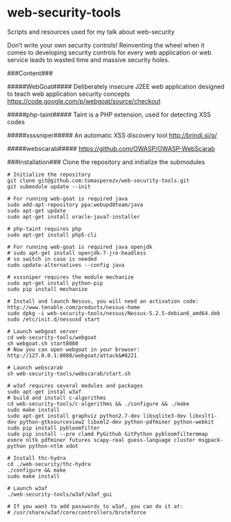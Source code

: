 web-security-tools
==================

Scripts and resources used for my talk about web-security

Don’t write your own security controls! 
Reinventing the wheel when it comes to developing security controls for every web application or web service leads to wasted time and massive security holes.

###Content###

#####WebGoat#####
Deliberately insecure J2EE web application designed to teach web application security concepts
https://code.google.com/p/webgoat/source/checkout

#####php-taint#####
Taint is a PHP extension, used for detecting XSS codes

#####xsssniper#####
An automatic XSS discovery tool http://brindi.si/g/

#####webscarab#####
https://github.com/OWASP/OWASP-WebScarab

###Installation###
Clone the repository and initialize the submodules

```
# Initialize the repository
git clone git@github.com:tomasperezv/web-security-tools.git
git submodule update --init

# For running web-goat is required java
sudo add-apt-repository ppa:webupd8team/java
sudo apt-get update
sudo apt-get install oracle-java7-installer

# php-taint requires php
sudo apt-get install php5-cli

# For running web-goat is required java openjdk
# sudo apt-get install openjdk-7-jre-headless
# so switch in case is needed
sudo update-alternatives --config java

# xsssniper requires the module mechanize
sudo apt-get install python-pip
sudo pip install mechanize

# Install and launch Nessus, you will need an activation code: http://www.tenable.com/products/nessus-home
sudo dpkg -i web-security-tools/nessus/Nessus-5.2.5-debian6_amd64.deb
sudo /etc/init.d/nessusd start

# Launch webgoat server
cd web-security-tools/webgoat
sh webgoat.sh start8080
# Now you can open webgoat in your browser: http://127.0.0.1:8080/webgoat/attack&#8221

# Launch webscarab
sh web-security-tools/webscarab/start.sh

# w3af requires several modules and packages
sudo apt-get instal w3af
# build and install c-algorithms
cd web-security-tools/c-algorithms && ./configure && ./make
sudo make install
sudo apt-get install graphviz python2.7-dev libsqlite3-dev libxslt1-dev python-gtksourceview2 libxml2-dev python-pdfminer python-webkit
sudo pip install pybloomfilter
sudo pip install --pre clamd PyGithub GitPython pybloomfiltermmap esmre nltk pdfminer futures scapy-real guess-language cluster msgpack-python python-ntlm xdot

# Install thc-hydra
cd ./web-security/thc-hydra
./configure && make
sudo make install

# Launch w3af
./web-security-tools/w3af/w3af_gui

# If you want to add passwords to w3af, you can do it at:
# /usr/share/w3af/core/controllers/bruteforce
```
